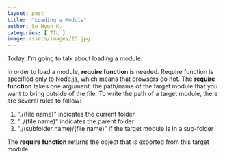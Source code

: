 ```yaml
---
layout: post
title:  "Loading a Module"
author: So Hyun K.
categories: [ TIL ]
image: assets/images/23.jpg
---
```


Today, I'm going to talk about loading a module.

In order to load a module, **require function** is needed. Require function is specified only to Node.js, which means that browsers do not.
The **require function** takes one argument: the path/name of the target module that you want to bring outside of the file.
To write the path of a target module, there are several rules to follow:
<ol>
    <li>"./(file name)" indicates the current folder</li>
    <li>"../(file name)" indicates the parent folder</li>
    <li>"./(subfolder name)/(file name)" if the target module is in a sub-folder</li>
</ol>

The **require function** returns the object that is exported from this target module.

